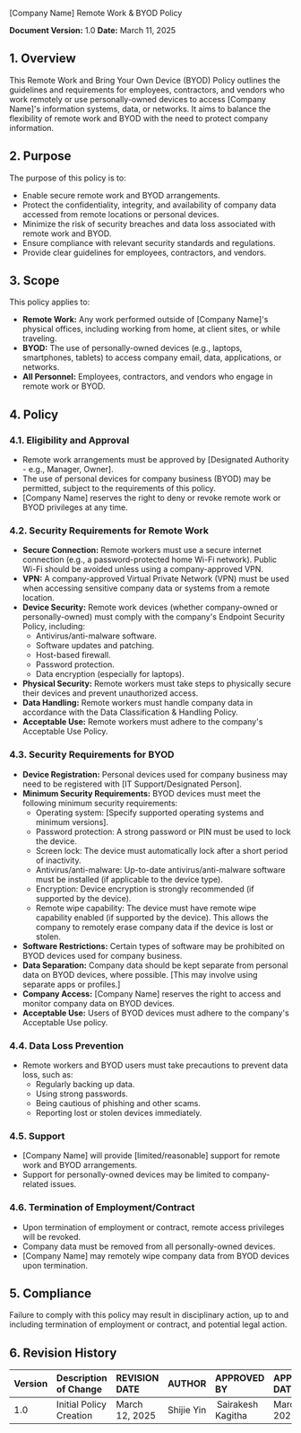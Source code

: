 [Company Name]
Remote Work & BYOD Policy

**Document Version:** 1.0
**Date:** March 11, 2025

## 1. Overview

This Remote Work and Bring Your Own Device (BYOD) Policy outlines the guidelines and requirements for employees, contractors, and vendors who work remotely or use personally-owned devices to access [Company Name]'s information systems, data, or networks. It aims to balance the flexibility of remote work and BYOD with the need to protect company information.

## 2. Purpose

The purpose of this policy is to:

*   Enable secure remote work and BYOD arrangements.
*   Protect the confidentiality, integrity, and availability of company data accessed from remote locations or personal devices.
*   Minimize the risk of security breaches and data loss associated with remote work and BYOD.
*   Ensure compliance with relevant security standards and regulations.
*   Provide clear guidelines for employees, contractors, and vendors.

## 3. Scope

This policy applies to:

*   **Remote Work:**  Any work performed outside of [Company Name]'s physical offices, including working from home, at client sites, or while traveling.
*   **BYOD:**  The use of personally-owned devices (e.g., laptops, smartphones, tablets) to access company email, data, applications, or networks.
*   **All Personnel:**  Employees, contractors, and vendors who engage in remote work or BYOD.

## 4. Policy

### 4.1. Eligibility and Approval

*   Remote work arrangements must be approved by [Designated Authority - e.g., Manager, Owner].
*   The use of personal devices for company business (BYOD) may be permitted, subject to the requirements of this policy.
*   [Company Name] reserves the right to deny or revoke remote work or BYOD privileges at any time.

### 4.2. Security Requirements for Remote Work

*   **Secure Connection:**  Remote workers must use a secure internet connection (e.g., a password-protected home Wi-Fi network). Public Wi-Fi should be avoided unless using a company-approved VPN.
*   **VPN:**  A company-approved Virtual Private Network (VPN) must be used when accessing sensitive company data or systems from a remote location.
*   **Device Security:**  Remote work devices (whether company-owned or personally-owned) must comply with the company's Endpoint Security Policy, including:
    *   Antivirus/anti-malware software.
    *   Software updates and patching.
    *   Host-based firewall.
    *   Password protection.
    *   Data encryption (especially for laptops).
*   **Physical Security:**  Remote workers must take steps to physically secure their devices and prevent unauthorized access.
*   **Data Handling:**  Remote workers must handle company data in accordance with the Data Classification & Handling Policy.
* **Acceptable Use:** Remote workers must adhere to the company's Acceptable Use Policy.

### 4.3. Security Requirements for BYOD

*   **Device Registration:**  Personal devices used for company business may need to be registered with [IT Support/Designated Person].
*   **Minimum Security Requirements:**  BYOD devices must meet the following minimum security requirements:
    *   Operating system: [Specify supported operating systems and minimum versions].
    *   Password protection:  A strong password or PIN must be used to lock the device.
    *   Screen lock:  The device must automatically lock after a short period of inactivity.
    *   Antivirus/anti-malware:  Up-to-date antivirus/anti-malware software must be installed (if applicable to the device type).
    *   Encryption:  Device encryption is strongly recommended (if supported by the device).
    *   Remote wipe capability:  The device must have remote wipe capability enabled (if supported by the device). This allows the company to remotely erase company data if the device is lost or stolen.
*   **Software Restrictions:**  Certain types of software may be prohibited on BYOD devices used for company business.
*   **Data Separation:**  Company data should be kept separate from personal data on BYOD devices, where possible. [This may involve using separate apps or profiles.]
*   **Company Access:**  [Company Name] reserves the right to access and monitor company data on BYOD devices.
* **Acceptable Use:** Users of BYOD devices must adhere to the company's Acceptable Use policy.

### 4.4. Data Loss Prevention

*   Remote workers and BYOD users must take precautions to prevent data loss, such as:
    *   Regularly backing up data.
    *   Using strong passwords.
    *   Being cautious of phishing and other scams.
    *   Reporting lost or stolen devices immediately.

### 4.5. Support

*   [Company Name] will provide [limited/reasonable] support for remote work and BYOD arrangements.
*   Support for personally-owned devices may be limited to company-related issues.

### 4.6. Termination of Employment/Contract

*   Upon termination of employment or contract, remote access privileges will be revoked.
*   Company data must be removed from all personally-owned devices.
*   [Company Name] may remotely wipe company data from BYOD devices upon termination.

## 5. Compliance

Failure to comply with this policy may result in disciplinary action, up to and including termination of employment or contract, and potential legal action.

## 6. Revision History
| Version | Description of Change       | REVISION DATE              | AUTHOR  | APPROVED BY |APPROVED DATE|
| :------ | :---------- | :----------------- | :-------------------- |:-------------------- |:-------------------- |
| 1.0     | Initial Policy Creation |March 12, 2025  | Shijie Yin | Sairakesh Kagitha |March 20, 2025|
